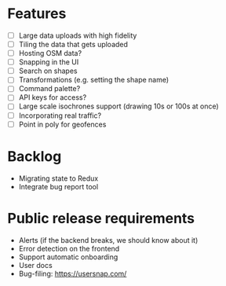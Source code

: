 # Features

- [ ] Large data uploads with high fidelity
 - [ ] Tiling the data that gets uploaded
- [ ] Hosting OSM data?
- [ ] Snapping in the UI
- [ ] Search on shapes
- [ ] Transformations (e.g. setting the shape name)
- [ ] Command palette?
- [ ] API keys for access?
- [ ] Large scale isochrones support (drawing 10s or 100s at once)
- [ ] Incorporating real traffic?
- [ ] Point in poly for geofences

# Backlog

- Migrating state to Redux
- Integrate bug report tool

# Public release requirements

- Alerts (if the backend breaks, we should know about it)
- Error detection on the frontend
- Support automatic onboarding
- User docs
- Bug-filing: https://usersnap.com/
